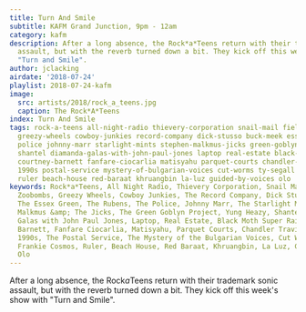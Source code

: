 ```yaml
---
title: Turn And Smile
subtitle: KAFM Grand Junction, 9pm - 12am
category: kafm
description: After a long absence, the Rock*a*Teens return with their trademark sonic
  assault, but with the reverb turned down a bit. They kick off this week's show with
  "Turn and Smile".
author: jclacking
airdate: '2018-07-24'
playlist: 2018-07-24-kafm
image:
  src: artists/2018/rock_a_teens.jpg
  caption: The Rock*A*Teens
index: Turn And Smile
tags: rock-a-teens all-night-radio thievery-corporation snail-mail field-music zoobombs
  greezy-wheels cowboy-junkies record-company dick-stusso buck-meek essex-green rubens
  police johnny-marr starlight-mints stephen-malkmus-jicks green-goblyn-project yung-heazy
  shantel diamanda-galas-with-john-paul-jones laptop real-estate black-moth-super-rainbow
  courtney-barnett fanfare-ciocarlia matisyahu parquet-courts chandler-travis-philharmonic
  1990s postal-service mystery-of-bulgarian-voices cut-worms ty-segall frankie-cosmos
  ruler beach-house red-baraat khruangbin la-luz guided-by-voices olo
keywords: Rock*a*Teens, All Night Radio, Thievery Corporation, Snail Mail, Field Music,
  Zoobombs, Greezy Wheels, Cowboy Junkies, The Record Company, Dick Stusso, Buck Meek,
  The Essex Green, The Rubens, The Police, Johnny Marr, The Starlight Mints, Stephen
  Malkmus &amp; The Jicks, The Green Goblyn Project, Yung Heazy, Shantel, Diamanda
  Galas with John Paul Jones, Laptop, Real Estate, Black Moth Super Rainbow, Courtney
  Barnett, Fanfare Ciocarlia, Matisyahu, Parquet Courts, Chandler Travis Philharmonic,
  1990s, The Postal Service, The Mystery of the Bulgarian Voices, Cut Worms, Ty Segall,
  Frankie Cosmos, Ruler, Beach House, Red Baraat, Khruangbin, La Luz, Guided By Voices,
  Olo
---
```

After a long absence, the Rock*a*Teens return with their trademark sonic assault, but with the reverb turned down a bit. They kick off this week's show with "Turn and Smile".
